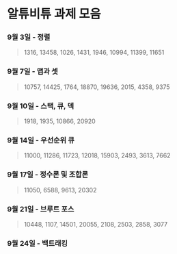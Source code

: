 # 알튜비튜 과제 모음
  ### 9월 3일 - 정렬
  >1316, 13458, 1026, 1431, 1946, 10994, 11399, 11651
  ### 9월 7일 - 맵과 셋
  >10757, 14425, 1764, 18870, 19636, 2015, 4358, 9375
  ### 9월 10일 - 스택, 큐, 덱
  >1918, 1935, 10866, 20920
  ### 9월 14일 - 우선순위 큐
  >11000, 11286, 11723, 12018, 15903, 2493, 3613, 7662
  ### 9월 17일 - 정수론 및 조합론
  >11050, 6588, 9613, 20302
  ### 9월 21일 - 브루트 포스
  >10448, 1107, 14501, 20055, 2108, 2503, 2858, 3077
  ### 9월 24일 - 백트래킹
  >
